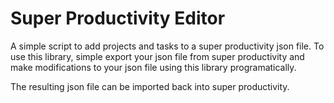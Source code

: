 # Super Productivity Editor

A simple script to add projects and tasks to a super productivity json file.
To use this library, simple export your json file from super productivity and
make modifications to your json file using this library programatically.

The resulting json file can be imported back into super productivity.